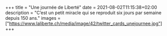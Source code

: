 +++
title = "Une journée de Liberté"
date = 2021-08-02T11:15:38+02:00
description = "C’est un petit miracle qui se reproduit six jours par semaine depuis 150 ans."
images = ["https://www.laliberte.ch/media/image/42/twitter_cards_unejournee.jpg"]
+++



